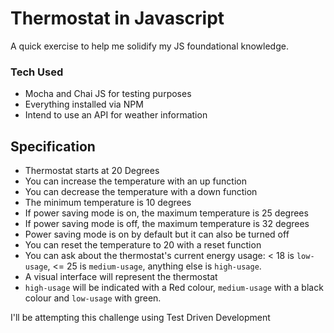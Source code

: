 # Thermostat in Javascript
A quick exercise to help me solidify my JS foundational knowledge.

### Tech Used
- Mocha and Chai JS for testing purposes
- Everything installed via NPM
- Intend to use an API for weather information

## Specification
- Thermostat starts at 20 Degrees
- You can increase the temperature with an up function
- You can decrease the temperature with a down function
- The minimum temperature is 10 degrees
- If power saving mode is on, the maximum temperature is 25 degrees
- If power saving mode is off, the maximum temperature is 32 degrees
- Power saving mode is on by default but it can also be turned off
- You can reset the temperature to 20 with a reset function
- You can ask about the thermostat's current energy usage: < 18 is `low-usage`, <= 25 is `medium-usage`, anything else is `high-usage`.
- A visual interface will represent the thermostat
- `high-usage` will be indicated with a Red colour, `medium-usage` with a black colour and `low-usage` with green.

I'll be attempting this challenge using Test Driven Development